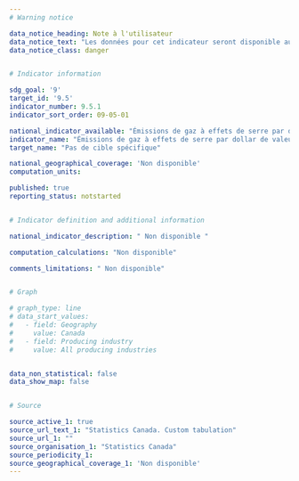 ```yaml
---
# Warning notice

data_notice_heading: Note à l'utilisateur
data_notice_text: "Les données pour cet indicateur seront disponible au cours de l'été, et le carrefour de données sera mis à jour à ce moment."
data_notice_class: danger


# Indicator information

sdg_goal: '9'
target_id: '9.5'
indicator_number: 9.5.1
indicator_sort_order: 09-05-01

national_indicator_available: "Émissions de gaz à effets de serre par dollar de valeur ajoutée de la production d'actifs d'infrastructure"
indicator_name: "Émissions de gaz à effets de serre par dollar de valeur ajoutée de la production d'actifs d'infrastructure"
target_name: "Pas de cible spécifique"

national_geographical_coverage: 'Non disponible'
computation_units: 

published: true
reporting_status: notstarted


# Indicator definition and additional information

national_indicator_description: " Non disponible "

computation_calculations: "Non disponible"

comments_limitations: " Non disponible"


# Graph

# graph_type: line
# data_start_values:
#   - field: Geography
#     value: Canada
#   - field: Producing industry
#     value: All producing industries


data_non_statistical: false
data_show_map: false


# Source

source_active_1: true
source_url_text_1: "Statistics Canada. Custom tabulation"
source_url_1: ""
source_organisation_1: "Statistics Canada"
source_periodicity_1: 
source_geographical_coverage_1: 'Non disponible'
---
```


